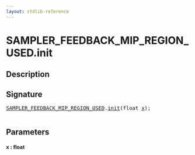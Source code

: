 ```yaml
---
layout: stdlib-reference
---
```


# SAMPLER\_FEEDBACK\_MIP\_REGION\_USED\.init

## Description





## Signature 

<pre>
<a href="index.md" class="code_type">SAMPLER_FEEDBACK_MIP_REGION_USED</a>.<a href="init.md">init</a>(<span class="code_keyword">float</span> <a href="init.md#decl-x" class="code_param">x</a>);

</pre>

## Parameters

####  <a id="decl-x"></a>x  : float


<script>
// Fix .md links to .html when on ReadTheDocs
if (window.location.hostname.includes('readthedocs') || 
    window.location.hostname.includes('rtfd.io')) {
  document.addEventListener('DOMContentLoaded', function() {
    const links = document.querySelectorAll('a');
    links.forEach(link => {
      if (link.getAttribute('href') && link.getAttribute('href').endsWith('.md')) {
        link.href = link.href.replace(/\.md($|#|\?)/, '.html$1');
      }
    });
  });
}
</script>
